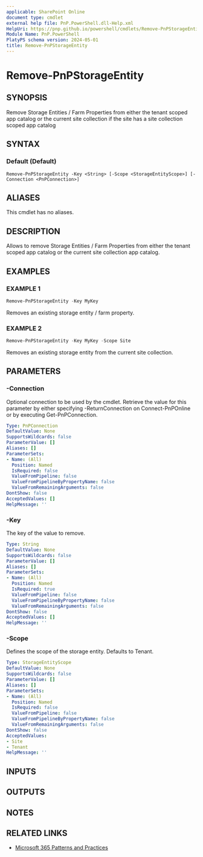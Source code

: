 ```yaml
---
applicable: SharePoint Online
document type: cmdlet
external help file: PnP.PowerShell.dll-Help.xml
HelpUri: https://pnp.github.io/powershell/cmdlets/Remove-PnPStorageEntity.html
Module Name: PnP.PowerShell
PlatyPS schema version: 2024-05-01
title: Remove-PnPStorageEntity
---
```


# Remove-PnPStorageEntity

## SYNOPSIS

Remove Storage Entities / Farm Properties from either the tenant scoped app catalog or the current site collection if the site has a site collection scoped app catalog

## SYNTAX

### Default (Default)

```
Remove-PnPStorageEntity -Key <String> [-Scope <StorageEntityScope>] [-Connection <PnPConnection>]
```

## ALIASES

This cmdlet has no aliases.

## DESCRIPTION

Allows to remove Storage Entities / Farm Properties from either the tenant scoped app catalog or the current site collection app catalog.

## EXAMPLES

### EXAMPLE 1

```powershell
Remove-PnPStorageEntity -Key MyKey
```

Removes an existing storage entity / farm property.

### EXAMPLE 2

```powershell
Remove-PnPStorageEntity -Key MyKey -Scope Site
```

Removes an existing storage entity from the current site collection.

## PARAMETERS

### -Connection

Optional connection to be used by the cmdlet. Retrieve the value for this parameter by either specifying -ReturnConnection on Connect-PnPOnline or by executing Get-PnPConnection.

```yaml
Type: PnPConnection
DefaultValue: None
SupportsWildcards: false
ParameterValue: []
Aliases: []
ParameterSets:
- Name: (All)
  Position: Named
  IsRequired: false
  ValueFromPipeline: false
  ValueFromPipelineByPropertyName: false
  ValueFromRemainingArguments: false
DontShow: false
AcceptedValues: []
HelpMessage: ''
```

### -Key

The key of the value to remove.

```yaml
Type: String
DefaultValue: None
SupportsWildcards: false
ParameterValue: []
Aliases: []
ParameterSets:
- Name: (All)
  Position: Named
  IsRequired: true
  ValueFromPipeline: false
  ValueFromPipelineByPropertyName: false
  ValueFromRemainingArguments: false
DontShow: false
AcceptedValues: []
HelpMessage: ''
```

### -Scope

Defines the scope of the storage entity. Defaults to Tenant.

```yaml
Type: StorageEntityScope
DefaultValue: None
SupportsWildcards: false
ParameterValue: []
Aliases: []
ParameterSets:
- Name: (All)
  Position: Named
  IsRequired: false
  ValueFromPipeline: false
  ValueFromPipelineByPropertyName: false
  ValueFromRemainingArguments: false
DontShow: false
AcceptedValues:
- Site
- Tenant
HelpMessage: ''
```

## INPUTS

## OUTPUTS

## NOTES

## RELATED LINKS

- [Microsoft 365 Patterns and Practices](https://aka.ms/m365pnp)
